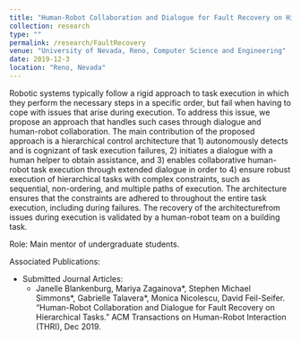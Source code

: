 ```yaml
---
title: "Human-Robot Collaboration and Dialogue for Fault Recovery on Hierarchical Tasks."
collection: research
type: ""
permalink: /research/FaultRecovery
venue: "University of Nevada, Reno, Computer Science and Engineering"
date: 2019-12-3
location: "Reno, Nevada"
---
```

Robotic systems typically follow a rigid approach to task execution in which they perform the necessary steps in a specific order, but fail when having to cope with issues that arise during execution. To address this issue, we propose an approach that handles such cases through dialogue and human-robot collaboration. The main contribution of the proposed approach is a hierarchical control architecture that 1) autonomously detects and is cognizant of task execution failures, 2) initiates a dialogue with a human helper to obtain assistance, and 3) enables collaborative human-robot task execution through extended dialogue in order to 4) ensure robust execution of hierarchical tasks with complex constraints, such as sequential, non-ordering, and multiple paths of execution. The architecture ensures that the constraints are adhered to throughout the entire task execution, including during failures. The recovery of the architecturefrom issues during execution is validated by a human-robot team on a building task.

Role: Main mentor of undergraduate students.

Associated Publications: 
* Submitted Journal Articles:
	* Janelle Blankenburg, Mariya Zagainova*, Stephen Michael Simmons*, Gabrielle Talavera*, Monica Nicolescu, David Feil-Seifer. “Human-Robot Collaboration and Dialogue for Fault Recovery on Hierarchical Tasks.” ACM Transactions on Human-Robot Interaction (THRI), Dec 2019.